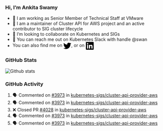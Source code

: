 ### Hi, I’m Ankita Swamy

- 💼 I am working as Senior Member of Technical Staff at VMware
- 👀 I am a maintainer of Cluster API for AWS project and an active contributor to SIG cluster lifecycle
- 💞️ I’m looking to collaborate on Kubernetes and SIGs
- 💬 You can reach me out on Kubernetes Slack with handle @swan
- You can also find me on <a href="https://twitter.com/SwamyAnkita" target="blank"><img align="center" src="https://raw.githubusercontent.com/Ankitasw/Ankitasw/master/svg/twitter.svg" alt="Ankitasw" height="25" width="25" color="#1DA1f2" /></a>, or on <a href="https://www.linkedin.com/in/Ankitaswamy/" target="blank"><img align="center" src="https://raw.githubusercontent.com/Ankitasw/Ankitasw/master/svg/linkedin.svg" alt="Ankitasw" height="25" width="25" /></a>

### GitHub Stats
![Github stats](https://github-readme-stats.vercel.app/api?username=Ankitasw&count_private=true&show_icons=true&theme=tokyonight)

### GitHub Activity 
<!--START_SECTION:activity-->
1. 🗣 Commented on [#3973](https://github.com/kubernetes-sigs/cluster-api-provider-aws/issues/3973) in [kubernetes-sigs/cluster-api-provider-aws](https://github.com/kubernetes-sigs/cluster-api-provider-aws)
2. 🗣 Commented on [#3973](https://github.com/kubernetes-sigs/cluster-api-provider-aws/issues/3973) in [kubernetes-sigs/cluster-api-provider-aws](https://github.com/kubernetes-sigs/cluster-api-provider-aws)
3. ❌ Closed PR [#4028](https://github.com/kubernetes-sigs/cluster-api-provider-aws/pull/4028) in [kubernetes-sigs/cluster-api-provider-aws](https://github.com/kubernetes-sigs/cluster-api-provider-aws)
4. 🗣 Commented on [#3973](https://github.com/kubernetes-sigs/cluster-api-provider-aws/issues/3973) in [kubernetes-sigs/cluster-api-provider-aws](https://github.com/kubernetes-sigs/cluster-api-provider-aws)
5. 🗣 Commented on [#3973](https://github.com/kubernetes-sigs/cluster-api-provider-aws/issues/3973) in [kubernetes-sigs/cluster-api-provider-aws](https://github.com/kubernetes-sigs/cluster-api-provider-aws)
<!--END_SECTION:activity-->
